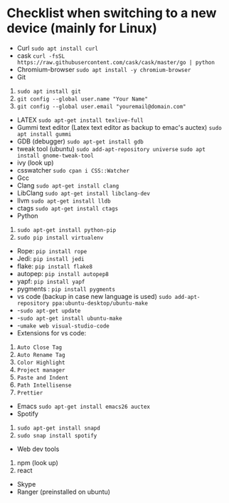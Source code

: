 
# Checklist when switching to a new device (mainly for Linux)
- Curl ```sudo apt install curl```
- cask ```curl -fsSL https://raw.githubusercontent.com/cask/cask/master/go | python```
- Chromium-browser ```sudo apt install -y chromium-browser```
- Git 
1. ```sudo apt install git```
2. ```git config --global user.name "Your Name"```
3. ```git config --global user.email "youremail@domain.com"```
- LATEX ```sudo apt-get install texlive-full```
- Gummi text editor (Latex text editor as backup to emac's auctex) ```sudo apt install gummi```
- GDB (debugger) ```sudo apt-get install gdb```
- tweak tool (ubuntu) ```sudo add-apt-repository universe``` ```sudo apt install gnome-tweak-tool```
- ivy (look up)
- csswatcher ```sudo cpan i CSS::Watcher```
- Gcc
- Clang ```sudo apt-get install clang```
- LibClang ```sudo apt-get install libclang-dev```
- llvm ```sudo apt-get install lldb```
- ctags ```sudo apt-get install ctags```
- Python
1. ```sudo apt-get install python-pip```
2. ```sudo pip install virtualenv```
- Rope: ```pip install rope``` 
- Jedi: ```pip install jedi``` 
- flake: ```pip install flake8``` 
- autopep: ```pip install autopep8```  
- yapf: ```pip install yapf``` 
- pygments : ```pip install pygments```
-  vs code (backup in case new language is used) ```sudo add-apt-repository ppa:ubuntu-desktop/ubuntu-make```
- -```sudo apt-get update```
- -```sudo apt-get install ubuntu-make```
- -```umake web visual-studio-code```
- Extensions for vs code: 
1. ```Auto Close Tag```
2. ```Auto Rename Tag```
3. ```Color Highlight```
4. ```Project manager```
5. ```Paste and Indent```
6. ```Path Intellisense```
7. ```Prettier```
- Emacs ```sudo apt-get install emacs26 auctex ```
- Spotify
1. ```sudo apt-get install snapd```
2. ```sudo snap install spotify```
- Web dev tools
1. npm (look up)
2. react
- Skype
- Ranger (preinstalled on ubuntu) 



